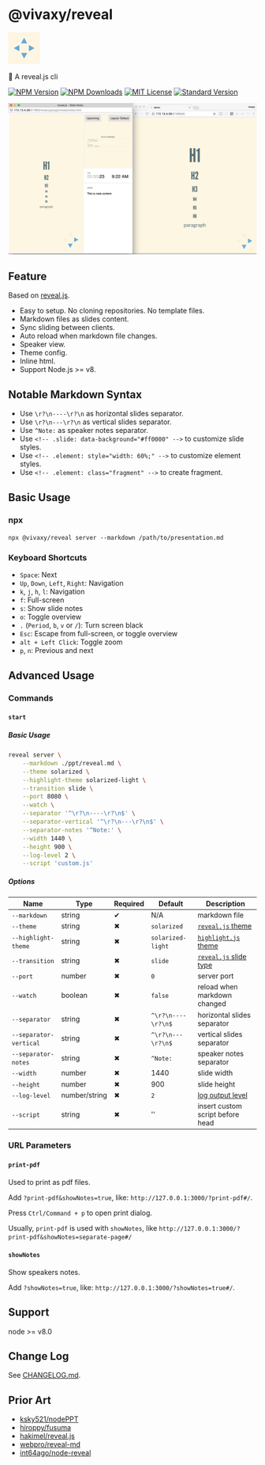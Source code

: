 # @vivaxy/reveal

![@vivaxy/reveal](assets/icons/node-reveal.jpg)

🎁 A reveal.js cli

[![NPM Version][npm-version-image]][npm-url]
[![NPM Downloads][npm-downloads-image]][npm-url]
[![MIT License][license-image]][license-url]
[![Standard Version][standard-version-image]][standard-version-url]

![screenshot-1](assets/screenshots/screenshot-1.png)

## Feature

Based on [reveal.js](https://github.com/hakimel/reveal.js#markdown).

- Easy to setup. No cloning repositories. No template files.
- Markdown files as slides content.
- Sync sliding between clients.
- Auto reload when markdown file changes.
- Speaker view.
- Theme config.
- Inline html.
- Support Node.js >= v8.

## Notable Markdown Syntax

- Use `\r?\n----\r?\n` as horizontal slides separator.
- Use `\r?\n---\r?\n` as vertical slides separator.
- Use `^Note:` as speaker notes separator.
- Use `<!-- .slide: data-background="#ff0000" -->` to customize slide styles.
- Use `<!-- .element: style="width: 60%;" -->` to customize element styles.
- Use `<!-- .element: class="fragment" -->` to create fragment.

## Basic Usage

### npx

`npx @vivaxy/reveal server --markdown /path/to/presentation.md`

### Keyboard Shortcuts

- `Space`: Next
- `Up`, `Down`, `Left`, `Right`: Navigation
- `k`, `j`, `h`, `l`: Navigation
- `f`: Full-screen
- `s`: Show slide notes
- `o`: Toggle overview
- `.` (`Period`, `b`, `v` or `/`): Turn screen black
- `Esc`: Escape from full-screen, or toggle overview
- `alt + Left Click`: Toggle zoom
- `p`, `n`: Previous and next

## Advanced Usage

### Commands

#### `start`

##### Basic Usage

```sh
reveal server \
    --markdown ./ppt/reveal.md \
    --theme solarized \
    --highlight-theme solarized-light \
    --transition slide \
    --port 8080 \
    --watch \
    --separator '^\r?\n----\r?\n$' \
    --separator-vertical '^\r?\n---\r?\n$' \
    --separator-notes '^Note:' \
    --width 1440 \
    --height 900 \
    --log-level 2 \
    --script 'custom.js'
```

##### Options

| Name                   | Type          | Required | Default                               | Description                                                                  |
| ---------------------- | ------------- | -------- | ------------------------------------- | ---------------------------------------------------------------------------- |
| `--markdown`           | string        | ✔        | N/A                                   | markdown file                                                                |
| `--theme`              | string        | ✖        | `solarized`                           | [`reveal.js` theme](https://github.com/hakimel/reveal.js#theming)            |
| `--highlight-theme`    | string        | ✖        | `solarized-light`                     | [`highlight.js` theme](https://highlightjs.org/static/demo/)                 |
| `--transition`         | string        | ✖        | `slide`                               | [`reveal.js` slide type](https://github.com/hakimel/reveal.js#configuration) |
| `--port`               | number        | ✖        | `0`                                   | server port                                                                  |
| `--watch`              | boolean       | ✖        | `false`                               | reload when markdown changed                                                 |
| `--separator`          | string        | ✖        | `^\r?\n----\r?\n$`                    | horizontal slides separator                                                  |
| `--separator-vertical` | string        | ✖        | `^\r?\n---\r?\n$`                     | vertical slides separator                                                    |
| `--separator-notes`    | string        | ✖        | `^Note:`                              | speaker notes separator                                                      |
| `--width`              | number        | ✖        | 1440                                  | slide width                                                                  |
| `--height`             | number        | ✖        | 900                                   | slide height                                                                 |
| `--log-level`          | number/string | ✖        | `2`                                   | [log output level](https://github.com/vivaxy/log-util#log-level)             |
| `--script`             | string        | ✖        | '' | insert custom script before head |

### URL Parameters

#### `print-pdf`

Used to print as pdf files.

Add `?print-pdf&showNotes=true`, like: `http://127.0.0.1:3000/?print-pdf#/`.

Press `Ctrl/Command + p` to open print dialog.

Usually, `print-pdf` is used with `showNotes`, like `http://127.0.0.1:3000/?print-pdf&showNotes=separate-page#/`

#### `showNotes`

Show speakers notes.

Add `?showNotes=true`, like: `http://127.0.0.1:3000/?showNotes=true#/`.

## Support

node >= v8.0

## Change Log

See [CHANGELOG.md](CHANGELOG.md).

## Prior Art

- [ksky521/nodePPT](https://github.com/ksky521/nodePPT)
- [hiroppy/fusuma](https://github.com/hiroppy/fusuma)
- [hakimel/reveal.js](https://github.com/hakimel/reveal.js)
- [webpro/reveal-md](https://github.com/webpro/reveal-md)
- [int64ago/node-reveal](https://github.com/int64ago/node-reveal)

[npm-version-image]: http://img.shields.io/npm/v/@vivaxy/reveal.svg?style=flat-square
[npm-url]: https://www.npmjs.com/package/@vivaxy/reveal
[npm-downloads-image]: https://img.shields.io/npm/dt/@vivaxy/reveal.svg?style=flat-square
[license-image]: https://img.shields.io/npm/l/@vivaxy/reveal.svg?style=flat-square
[license-url]: LICENSE
[standard-version-image]: https://img.shields.io/badge/release-standard%20version-brightgreen.svg?style=flat-square
[standard-version-url]: https://github.com/conventional-changelog/standard-version

